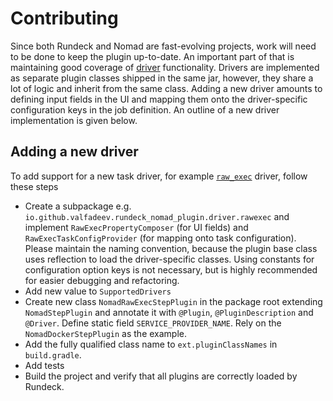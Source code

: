 # Contributing

Since both Rundeck and Nomad are fast-evolving projects, work will need to be done to keep the plugin up-to-date. An important part of that is maintaining good coverage of [driver](https://www.nomadproject.io/docs/drivers/index.html) functionality. Drivers are implemented as separate plugin classes shipped in the same jar, however, they share a lot of logic and inherit from the same class. Adding a new driver amounts to defining input fields in the UI and mapping them onto the driver-specific configuration keys in the job definition. An outline of a new driver implementation is given below.

## Adding a new driver

To add support for a new task driver, for example [`raw_exec`](https://www.nomadproject.io/docs/drivers/raw_exec.html) driver, follow these steps
  * Create a subpackage e.g. `io.github.valfadeev.rundeck_nomad_plugin.driver.rawexec` and implement `RawExecPropertyComposer` (for UI fields) and `RawExecTaskConfigProvider` (for mapping onto task configuration). Please maintain the naming convention, because the plugin base class uses reflection to load the driver-specific classes. Using constants for configuration option keys is not necessary, but is highly recommended for easier debugging and refactoring.
  * Add new value to `SupportedDrivers`
  * Create new class `NomadRawExecStepPlugin` in the package root extending `NomadStepPlugin` and annotate it with `@Plugin`, `@PluginDescription` and `@Driver`. Define static field `SERVICE_PROVIDER_NAME`. Rely on the `NomadDockerStepPlugin` as the example.
  * Add the fully qualified class name to `ext.pluginClassNames` in `build.gradle`.
  * Add tests
  * Build the project and verify that all plugins are correctly loaded by Rundeck.
